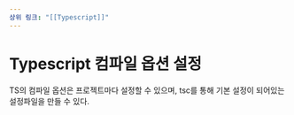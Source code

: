 ```yaml
---
상위 링크: "[[Typescript]]"
---
```

# Typescript 컴파일 옵션 설정
TS의 컴파일 옵션은 프로젝트마다 설정할 수 있으며, tsc를 통해 기본 설정이 되어있는 설정파일을 만들 수 있다.

```

```